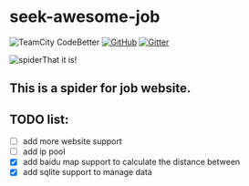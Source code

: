 # seek-awesome-job

![TeamCity CodeBetter](https://img.shields.io/teamcity/codebetter/bt428.svg) [![GitHub](https://img.shields.io/github/license/mashape/apistatus.svg)](https://github.com/innnk/seek-awesome-job/blob/master/LICENSE) [![Gitter](https://img.shields.io/gitter/room/nwjs/nw.js.svg)](https://gitter.im/innnk/spider)

![spider](https://blog-img-1257227635.cos.ap-beijing.myqcloud.com/pachong.png )That it is!
## This is a spider for job website.

## TODO list:

- [ ] add more website support
- [ ] add ip pool
- [x] add baidu map support to calculate the distance between 
- [x] add sqlite support to manage data